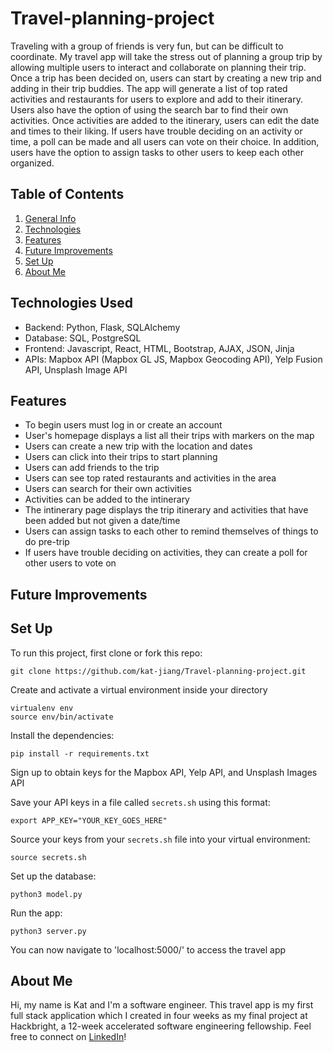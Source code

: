 # Travel-planning-project
Traveling with a group of friends is very fun, but can be difficult to coordinate. My travel app will take the stress out of planning a group trip by allowing multiple users to interact and collaborate on planning their trip. Once a trip has been decided on, users can start by creating a new trip and adding in their trip buddies. The app will generate a list of top rated activities and restaurants for users to explore and add to their itinerary. Users also have the option of using the search bar to find their own activities. Once activities are added to the itinerary, users can edit the date and times to their liking. If users have trouble deciding on an activity or time, a poll can be made and all users can vote on their choice. In addition, users have the option to assign tasks to other users to keep each other organized. 
## Table of Contents
1. [General Info](#general-info)
2. [Technologies](#TechnologiesUsed)
3. [Features](#Features)
4. [Future Improvements](#FutureImprovements)
5. [Set Up](#SetUp)
6. [About Me](#AboutMe)
## Technologies Used
* Backend: Python, Flask, SQLAlchemy
* Database: SQL, PostgreSQL
* Frontend: Javascript, React, HTML, Bootstrap, AJAX, JSON, Jinja
* APIs: Mapbox API (Mapbox GL JS, Mapbox Geocoding API), Yelp Fusion API, Unsplash Image API
## Features
* To begin users must log in or create an account
* User's homepage displays a list all their trips with markers on the map
* Users can create a new trip with the location and dates
* Users can click into their trips to start planning
* Users can add friends to the trip
* Users can see top rated restaurants and activities in the area
* Users can search for their own activities
* Activities can be added to the intinerary
* The intinerary page displays the trip itinerary and activities that have been added but not given a date/time
* Users can assign tasks to each other to remind themselves of things to do pre-trip
* If users have trouble deciding on activities, they can create a poll for other users to vote on
## Future Improvements
## Set Up
To run this project, first clone or fork this repo:
```
git clone https://github.com/kat-jiang/Travel-planning-project.git
```
Create and activate a virtual environment inside your directory
```
virtualenv env
source env/bin/activate
```
Install the dependencies:
```
pip install -r requirements.txt
```
Sign up to obtain keys for the Mapbox API, Yelp API, and Unsplash Images API

Save your API keys in a file called `secrets.sh` using this format:
```
export APP_KEY="YOUR_KEY_GOES_HERE"
```
Source your keys from your `secrets.sh` file into your virtual environment:
```
source secrets.sh
```
Set up the database:
```
python3 model.py
```
Run the app:
```
python3 server.py
```
You can now navigate to 'localhost:5000/' to access the travel app
## About Me
Hi, my name is Kat and I'm a software engineer. This travel app is my first full stack application which I created in four weeks as my final project at Hackbright, a 12-week accelerated software engineering fellowship. Feel free to connect on [LinkedIn](https://www.linkedin.com/in/jiangkatherine/)!
